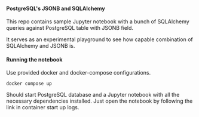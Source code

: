 #### PostgreSQL's JSONB and SQLAlchemy 

This repo contains sample Jupyter notebook with a bunch of SQLAlchemy queries against PostgreSQL table with JSONB field.

It serves as an experimental playground to see how capable combination of SQLAlchemy and JSONB is.

#### Running the notebook

Use provided docker and docker-compose configurations.

`docker compose up`

Should start PostgreSQL database and a Jupyter notebook with all the necessary dependencies installed. 
Just open the notebook by following the link in container start up logs.
